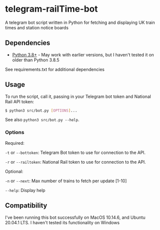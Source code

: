 # telegram-railTime-bot

A telegram bot script written in Python for fetching and displaying UK train times and station notice boards

## Dependencies
 - [Python 3.8+](https://www.python.org/downloads/) - May work with earlier versions, but I haven't tested it on older than Python 3.8.5

See requirements.txt for additional dependencies

## Usage

To run the script, call it, passing in your Telegram bot token and National Rail API token:

```bash
$ python3 src/bot.py [OPTIONS]...
```

See also `python3 src/bot.py --help`.

### Options

Required:

`-t` or `--bottoken`: Telegram Bot token to use for connection to the API.

`-r` or `--railtoken`: National Rail token to use for connection to the API.

Optional:

`-n` or `--next`: Max number of trains to fetch per update [1-10]

`--help`: Display help

## Compatibility
I've been running this bot successfully on MacOS 10.14.6, and Ubuntu 20.04.1 LTS. I haven't tested its functionality on Windows

